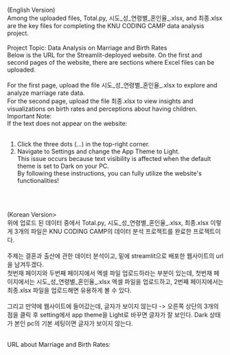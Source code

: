 (English Version)<br>
Among the uploaded files, Total.py, 시도_성_연령별_혼인율_.xlsx, and 최종.xlsx are the key files for completing the KNU CODING CAMP data analysis project.<br>
<br>
Project Topic: Data Analysis on Marriage and Birth Rates<br>
Below is the URL for the Streamlit-deployed website. On the first and second pages of the website, there are sections where Excel files can be uploaded.<br>
<br>
For the first page, upload the file 시도_성_연령별_혼인율_.xlsx to explore and analyze marriage rate data.<br>
For the second page, upload the file 최종.xlsx to view insights and visualizations on birth rates and perceptions about having children.<br>
Important Note:<br>
If the text does not appear on the website:<br>
<br>
1) Click the three dots (...) in the top-right corner.<br>
2) Navigate to Settings and change the App Theme to Light.<br>
This issue occurs because text visibility is affected when the default theme is set to Dark on your PC.<br>
By following these instructions, you can fully utilize the website's functionalities!<br>
<br>
<br>

(Korean Version><br>
위에 업로드 된 데이터 중에서 Total.py, 시도_성_연령별_혼인율_.xlsx, 최종.xlsx 이렇게 3개의 파일은 KNU CODING CAMP의 데이터 분석 프로젝트를 완료한 프로젝트이다. <br>
<br>
주제는 결혼과 출산에 관한 데이터 분석이고, 밑에 streamlit으로 배포한 웹사이트의 url을 남겨두겠다.<br>
첫번재 페이지와 두번째 페이지에서 엑셀 파일 업로드하라는 부분이 있는데, 첫번재 페이지에서는 시도_성_연령별_혼인율_.xlsx 엑셀 파일을 업로드하고, 2번째 페이지에서는 최종.xlsx 파일을 업로드해면 유용하게 볼 수 있다.<br>
<br>
그리고 만약에 웹사이트에 들어갔는데, 글자가 보이지 않는다 -> 오른쪽 상단의 3개의 점을 클릭 후 setting에서 app theme을 Light로 바꾸면 글자가 잘 보인다. Dark 상태가 본인 pc의 기본 세팅이면 글자가 보이지 않는다.<br>
<br>

URL about Marriage and Birth Rates: 
